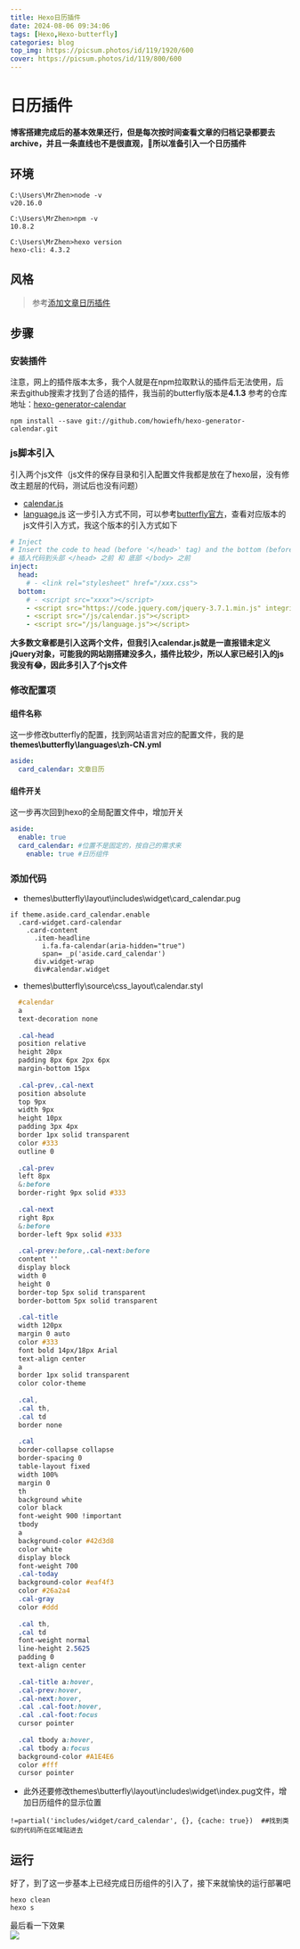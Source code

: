 ```yaml
---
title: Hexo日历插件
date: 2024-08-06 09:34:06
tags: [Hexo,Hexo-butterfly]
categories: blog
top_img: https://picsum.photos/id/119/1920/600
cover: https://picsum.photos/id/119/800/600
---
```


# 日历插件
**博客搭建完成后的基本效果还行，但是每次按时间查看文章的归档记录都要去archive，并且一条直线也不是很直观，🙂所以准备引入一个日历插件**

## 环境
```shell
C:\Users\MrZhen>node -v
v20.16.0

C:\Users\MrZhen>npm -v
10.8.2

C:\Users\MrZhen>hexo version
hexo-cli: 4.3.2
```

## 风格
> 参考[添加文章日历插件](https://ouoholly.github.io/post/butterfly-add-hexo-generator-calendar/)

## 步骤
### 安装插件  
注意，网上的插件版本太多，我个人就是在npm拉取默认的插件后无法使用，后来去github搜索才找到了合适的插件，我当前的butterfly版本是**4.1.3**
参考的仓库地址：[hexo-generator-calendar](https://github.com/howiefh/hexo-generator-calendar)
```shell
npm install --save git://github.com/howiefh/hexo-generator-calendar.git
```

### js脚本引入  
引入两个js文件（js文件的保存目录和引入配置文件我都是放在了hexo层，没有修改主题层的代码，测试后也没有问题）  
- [calendar.js](/js/calendar.js)
- [language.js](/js/language.js) 
这一步引入方式不同，可以参考[butterfly官方]()，查看对应版本的js文件引入方式，我这个版本的引入方式如下
```yaml
# Inject
# Insert the code to head (before '</head>' tag) and the bottom (before '</body>' tag)
# 插入代码到头部 </head> 之前 和 底部 </body> 之前
inject:
  head:
    # - <link rel="stylesheet" href="/xxx.css">
  bottom:
    # - <script src="xxxx"></script>
    - <script src="https://code.jquery.com/jquery-3.7.1.min.js" integrity="sha256-/JqT3SQfawRcv/BIHPThkBvs0OEvtFFmqPF/lYI/Cxo=" crossorigin="anonymous"></script>
    - <script src="/js/calendar.js"></script>
    - <script src="/js/language.js"></script>
```
**大多数文章都是引入这两个文件，但我引入calendar.js就是一直报错未定义jQuery对象，可能我的网站刚搭建没多久，插件比较少，所以人家已经引入的js我没有😂，因此多引入了个js文件**

### 修改配置项
#### 组件名称
这一步修改butterfly的配置，找到网站语言对应的配置文件，我的是**themes\butterfly\languages\zh-CN.yml**
```yaml
aside:
  card_calendar: 文章日历
```
#### 组件开关
这一步再次回到hexo的全局配置文件中，增加开关
```yaml
aside:
  enable: true
  card_calendar: #位置不是固定的，按自己的需求来 
    enable: true #日历组件
```

### 添加代码
- themes\butterfly\layout\includes\widget\card_calendar.pug
```puml
if theme.aside.card_calendar.enable
  .card-widget.card-calendar
    .card-content
      .item-headline
        i.fa.fa-calendar(aria-hidden="true")
        span= _p('aside.card_calendar')
      div.widget-wrap
      div#calendar.widget
```
- themes\butterfly\source\css\_layout\calendar.styl
```css
  #calendar
  a
  text-decoration none
   
  .cal-head
  position relative
  height 20px
  padding 8px 6px 2px 6px
  margin-bottom 15px
   
  .cal-prev,.cal-next
  position absolute
  top 9px
  width 9px
  height 10px
  padding 3px 4px
  border 1px solid transparent
  color #333
  outline 0
   
  .cal-prev
  left 8px
  &:before
  border-right 9px solid #333
   
  .cal-next
  right 8px
  &:before
  border-left 9px solid #333
   
  .cal-prev:before,.cal-next:before
  content ''
  display block
  width 0
  height 0
  border-top 5px solid transparent
  border-bottom 5px solid transparent
   
  .cal-title
  width 120px
  margin 0 auto
  color #333
  font bold 14px/18px Arial
  text-align center
  a
  border 1px solid transparent
  color color-theme
   
  .cal,
  .cal th,
  .cal td
  border none
   
  .cal
  border-collapse collapse
  border-spacing 0
  table-layout fixed
  width 100%
  margin 0
  th
  background white
  color black
  font-weight 900 !important
  tbody
  a
  background-color #42d3d8
  color white
  display block
  font-weight 700
  .cal-today
  background-color #eaf4f3
  color #26a2a4
  .cal-gray
  color #ddd
   
  .cal th,
  .cal td
  font-weight normal
  line-height 2.5625
  padding 0
  text-align center
   
  .cal-title a:hover,
  .cal-prev:hover,
  .cal-next:hover,
  .cal .cal-foot:hover,
  .cal .cal-foot:focus
  cursor pointer
   
  .cal tbody a:hover,
  .cal tbody a:focus
  background-color #A1E4E6
  color #fff
  cursor pointer
```
- 此外还要修改themes\butterfly\layout\includes\widget\index.pug文件，增加日历组件的显示位置
```puml
!=partial('includes/widget/card_calendar', {}, {cache: true})  ##找到类似的代码所在区域贴进去
```

## 运行
好了，到了这一步基本上已经完成日历组件的引入了，接下来就愉快的运行部署吧
```shell
hexo clean
hexo s
```
最后看一下效果  
![](https://s2.loli.net/2024/08/06/auEvpALzXrg4K7R.png)